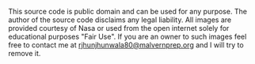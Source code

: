 This source code is public domain and can be used for any purpose. The author of the source code disclaims any legal liability.
All images are provided courtesy of Nasa or used from the open internet solely for educational purposes "Fair Use". If you are an owner to such images feel free to contact me at rjhunjhunwala80@malvernprep.org and I will try to remove it. 
